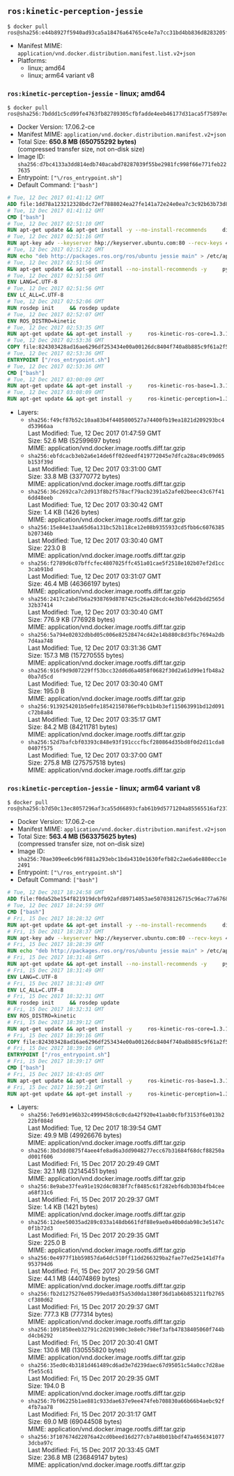 ## `ros:kinetic-perception-jessie`

```console
$ docker pull ros@sha256:e44b8927f5940ad93ca5a18476a64765ce4e7a7cc31bd4bb836d8283205f35ec
```

-	Manifest MIME: `application/vnd.docker.distribution.manifest.list.v2+json`
-	Platforms:
	-	linux; amd64
	-	linux; arm64 variant v8

### `ros:kinetic-perception-jessie` - linux; amd64

```console
$ docker pull ros@sha256:7bddd1c5cd99fe4763fb82789305cfbfadde4eeb46177d31aca5f75897ed4773
```

-	Docker Version: 17.06.2-ce
-	Manifest MIME: `application/vnd.docker.distribution.manifest.v2+json`
-	Total Size: **650.8 MB (650755292 bytes)**  
	(compressed transfer size, not on-disk size)
-	Image ID: `sha256:d7bc4133a3dd814edb740acabd78287039f55be2981fc998f66e771feb227635`
-	Entrypoint: `["\/ros_entrypoint.sh"]`
-	Default Command: `["bash"]`

```dockerfile
# Tue, 12 Dec 2017 01:41:12 GMT
ADD file:1dd78a123212328bdc72ef7888024ea27fe141a72e24e0ea7c3c92b63b73d8d1 in / 
# Tue, 12 Dec 2017 01:41:12 GMT
CMD ["bash"]
# Tue, 12 Dec 2017 02:51:10 GMT
RUN apt-get update && apt-get install -y --no-install-recommends     dirmngr     gnupg2     && rm -rf /var/lib/apt/lists/*
# Tue, 12 Dec 2017 02:51:16 GMT
RUN apt-key adv --keyserver hkp://keyserver.ubuntu.com:80 --recv-keys 421C365BD9FF1F717815A3895523BAEEB01FA116
# Tue, 12 Dec 2017 02:51:22 GMT
RUN echo "deb http://packages.ros.org/ros/ubuntu jessie main" > /etc/apt/sources.list.d/ros-latest.list
# Tue, 12 Dec 2017 02:51:56 GMT
RUN apt-get update && apt-get install --no-install-recommends -y     python-rosdep     python-rosinstall     python-vcstools     && rm -rf /var/lib/apt/lists/*
# Tue, 12 Dec 2017 02:51:56 GMT
ENV LANG=C.UTF-8
# Tue, 12 Dec 2017 02:51:56 GMT
ENV LC_ALL=C.UTF-8
# Tue, 12 Dec 2017 02:52:06 GMT
RUN rosdep init     && rosdep update
# Tue, 12 Dec 2017 02:52:07 GMT
ENV ROS_DISTRO=kinetic
# Tue, 12 Dec 2017 02:53:35 GMT
RUN apt-get update && apt-get install -y     ros-kinetic-ros-core=1.3.1-0*     && rm -rf /var/lib/apt/lists/*
# Tue, 12 Dec 2017 02:53:36 GMT
COPY file:824303428ad16ae6296df253434e00a00126dc8404f740a8b885c9f61a2f5fcb in / 
# Tue, 12 Dec 2017 02:53:36 GMT
ENTRYPOINT ["/ros_entrypoint.sh"]
# Tue, 12 Dec 2017 02:53:36 GMT
CMD ["bash"]
# Tue, 12 Dec 2017 03:00:09 GMT
RUN apt-get update && apt-get install -y     ros-kinetic-ros-base=1.3.1-0*     && rm -rf /var/lib/apt/lists/*
# Tue, 12 Dec 2017 03:08:09 GMT
RUN apt-get update && apt-get install -y     ros-kinetic-perception=1.3.1-0*     && rm -rf /var/lib/apt/lists/*
```

-	Layers:
	-	`sha256:f49cf87b52c10aa83b4f4405800527a74400fb19ea1821d209293bc4d53966aa`  
		Last Modified: Tue, 12 Dec 2017 01:47:59 GMT  
		Size: 52.6 MB (52599697 bytes)  
		MIME: application/vnd.docker.image.rootfs.diff.tar.gzip
	-	`sha256:ebfdcacb3eb2a6e14de6ff02deedf419772045e7dfca28ac49c09d65b153f39d`  
		Last Modified: Tue, 12 Dec 2017 03:31:00 GMT  
		Size: 33.8 MB (33770772 bytes)  
		MIME: application/vnd.docker.image.rootfs.diff.tar.gzip
	-	`sha256:36c2692ca7c2d913f8b2f578acf79acb2391a52afe02beec43c67f416dd48eeb`  
		Last Modified: Tue, 12 Dec 2017 03:30:42 GMT  
		Size: 1.4 KB (1426 bytes)  
		MIME: application/vnd.docker.image.rootfs.diff.tar.gzip
	-	`sha256:15e84e13aa65d6a131bc52b118ce12e08b9355933cd5fbb6c6076385b207346b`  
		Last Modified: Tue, 12 Dec 2017 03:30:40 GMT  
		Size: 223.0 B  
		MIME: application/vnd.docker.image.rootfs.diff.tar.gzip
	-	`sha256:f2789d6c07bffcfec4807025ffc451a01cae5f2518e102b07ef2d1cc3cab91bd`  
		Last Modified: Tue, 12 Dec 2017 03:31:07 GMT  
		Size: 46.4 MB (46366197 bytes)  
		MIME: application/vnd.docker.image.rootfs.diff.tar.gzip
	-	`sha256:2417c2abd7b6a2938769d8787425c26a428cdc4e3bb7e6d2bdd2565d32b37414`  
		Last Modified: Tue, 12 Dec 2017 03:30:40 GMT  
		Size: 776.9 KB (776928 bytes)  
		MIME: application/vnd.docker.image.rootfs.diff.tar.gzip
	-	`sha256:5a794e02032dbbd05c006e82528474cd42e14b880c8d3fbc7694a2db7d4aa748`  
		Last Modified: Tue, 12 Dec 2017 03:31:36 GMT  
		Size: 157.3 MB (157270555 bytes)  
		MIME: application/vnd.docker.image.rootfs.diff.tar.gzip
	-	`sha256:916f9d9d07229ff53bcc32dd6d6a4058f0682f30d2a61d99e1fb48a20ba7d5cd`  
		Last Modified: Tue, 12 Dec 2017 03:30:40 GMT  
		Size: 195.0 B  
		MIME: application/vnd.docker.image.rootfs.diff.tar.gzip
	-	`sha256:9139254201b5e0fe18542150786ef9cb1b4b3ef115063991bd12d091c72b8a84`  
		Last Modified: Tue, 12 Dec 2017 03:35:17 GMT  
		Size: 84.2 MB (84211781 bytes)  
		MIME: application/vnd.docker.image.rootfs.diff.tar.gzip
	-	`sha256:52d7bafcbf03393c848e93f191cccfbcf280864d35bd8f0d2d11cda80407f575`  
		Last Modified: Tue, 12 Dec 2017 03:37:00 GMT  
		Size: 275.8 MB (275757518 bytes)  
		MIME: application/vnd.docker.image.rootfs.diff.tar.gzip

### `ros:kinetic-perception-jessie` - linux; arm64 variant v8

```console
$ docker pull ros@sha256:b7d50c13ec8057296af3ca55d66893cfab61b9d5771204a85565516af2372a45
```

-	Docker Version: 17.06.2-ce
-	Manifest MIME: `application/vnd.docker.distribution.manifest.v2+json`
-	Total Size: **563.4 MB (563375625 bytes)**  
	(compressed transfer size, not on-disk size)
-	Image ID: `sha256:70ae309ee6cb96f881a293ebc1bda4310e1630fefb82c2ae6a6e880ecc1e2491`
-	Entrypoint: `["\/ros_entrypoint.sh"]`
-	Default Command: `["bash"]`

```dockerfile
# Tue, 12 Dec 2017 18:24:58 GMT
ADD file:f0da52be154f821919dcbfb92afd89714053ae507038126715c96ac77a6768e1 in / 
# Tue, 12 Dec 2017 18:24:59 GMT
CMD ["bash"]
# Fri, 15 Dec 2017 18:28:32 GMT
RUN apt-get update && apt-get install -y --no-install-recommends     dirmngr     gnupg2     && rm -rf /var/lib/apt/lists/*
# Fri, 15 Dec 2017 18:28:37 GMT
RUN apt-key adv --keyserver hkp://keyserver.ubuntu.com:80 --recv-keys 421C365BD9FF1F717815A3895523BAEEB01FA116
# Fri, 15 Dec 2017 18:28:39 GMT
RUN echo "deb http://packages.ros.org/ros/ubuntu jessie main" > /etc/apt/sources.list.d/ros-latest.list
# Fri, 15 Dec 2017 18:31:48 GMT
RUN apt-get update && apt-get install --no-install-recommends -y     python-rosdep     python-rosinstall     python-vcstools     && rm -rf /var/lib/apt/lists/*
# Fri, 15 Dec 2017 18:31:49 GMT
ENV LANG=C.UTF-8
# Fri, 15 Dec 2017 18:31:49 GMT
ENV LC_ALL=C.UTF-8
# Fri, 15 Dec 2017 18:32:31 GMT
RUN rosdep init     && rosdep update
# Fri, 15 Dec 2017 18:32:31 GMT
ENV ROS_DISTRO=kinetic
# Fri, 15 Dec 2017 18:39:12 GMT
RUN apt-get update && apt-get install -y     ros-kinetic-ros-core=1.3.1-0*     && rm -rf /var/lib/apt/lists/*
# Fri, 15 Dec 2017 18:39:16 GMT
COPY file:824303428ad16ae6296df253434e00a00126dc8404f740a8b885c9f61a2f5fcb in / 
# Fri, 15 Dec 2017 18:39:16 GMT
ENTRYPOINT ["/ros_entrypoint.sh"]
# Fri, 15 Dec 2017 18:39:17 GMT
CMD ["bash"]
# Fri, 15 Dec 2017 18:43:05 GMT
RUN apt-get update && apt-get install -y     ros-kinetic-ros-base=1.3.1-0*     && rm -rf /var/lib/apt/lists/*
# Fri, 15 Dec 2017 18:59:21 GMT
RUN apt-get update && apt-get install -y     ros-kinetic-perception=1.3.1-0*     && rm -rf /var/lib/apt/lists/*
```

-	Layers:
	-	`sha256:7e6d91e96b32c4999458c6c0cda42f920e41aab0cfbf3153f6e013b222bf084d`  
		Last Modified: Tue, 12 Dec 2017 18:39:54 GMT  
		Size: 49.9 MB (49926676 bytes)  
		MIME: application/vnd.docker.image.rootfs.diff.tar.gzip
	-	`sha256:3bd3dd0875f4aee4fe8ad6a3dd9048277ecc67b31684f68dcf88250ad001f606`  
		Last Modified: Fri, 15 Dec 2017 20:29:49 GMT  
		Size: 32.1 MB (32145451 bytes)  
		MIME: application/vnd.docker.image.rootfs.diff.tar.gzip
	-	`sha256:8e9abe37fea91e192d4c0838f7cf8485c61f282ebf6db303b4fb4ceea68f31c6`  
		Last Modified: Fri, 15 Dec 2017 20:29:37 GMT  
		Size: 1.4 KB (1421 bytes)  
		MIME: application/vnd.docker.image.rootfs.diff.tar.gzip
	-	`sha256:12dee50035ad289c033a148db661fdf88e9ae0a40b0dab98c3e5147c0f1b72d3`  
		Last Modified: Fri, 15 Dec 2017 20:29:35 GMT  
		Size: 225.0 B  
		MIME: application/vnd.docker.image.rootfs.diff.tar.gzip
	-	`sha256:0e4977f1bb59857da64dc510ff11dd266329ba2fae77ed25e141d7fa953794d6`  
		Last Modified: Fri, 15 Dec 2017 20:29:56 GMT  
		Size: 44.1 MB (44074869 bytes)  
		MIME: application/vnd.docker.image.rootfs.diff.tar.gzip
	-	`sha256:fb2d1275276e05799eda03f5a53d0da1380f36d1ab6b853211fb2765cf380d62`  
		Last Modified: Fri, 15 Dec 2017 20:29:37 GMT  
		Size: 777.3 KB (777314 bytes)  
		MIME: application/vnd.docker.image.rootfs.diff.tar.gzip
	-	`sha256:1091850eeb32791c2d201900c3e8e0c798ef3afb47838405060f744bd4cb6292`  
		Last Modified: Fri, 15 Dec 2017 20:30:41 GMT  
		Size: 130.6 MB (130555820 bytes)  
		MIME: application/vnd.docker.image.rootfs.diff.tar.gzip
	-	`sha256:35ed0c4b3181d461489cd6ad3e7d239daec67d95051c54a0cc7d28aef5e55c61`  
		Last Modified: Fri, 15 Dec 2017 20:29:35 GMT  
		Size: 194.0 B  
		MIME: application/vnd.docker.image.rootfs.diff.tar.gzip
	-	`sha256:7bf06225b1ae881c933dae637e9ee474feb708830a66b66b4aebc92f4fb7aa78`  
		Last Modified: Fri, 15 Dec 2017 20:31:17 GMT  
		Size: 69.0 MB (69044508 bytes)  
		MIME: application/vnd.docker.image.rootfs.diff.tar.gzip
	-	`sha256:3f107674d22076a42cd0beed16d277cb7a48b01bbdf47a46563410773dcba97c`  
		Last Modified: Fri, 15 Dec 2017 20:33:45 GMT  
		Size: 236.8 MB (236849147 bytes)  
		MIME: application/vnd.docker.image.rootfs.diff.tar.gzip

